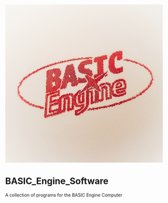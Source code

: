![BASIC Engine Logo](https://github.com/JamesCWhite/BASIC_Engine_Software/blob/main/images/BE.jpeg?raw=true)
# BASIC_Engine_Software
A collection of programs for the BASIC Engine Computer
